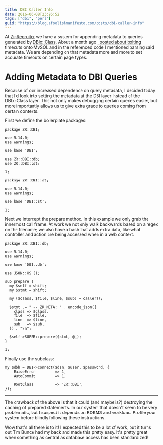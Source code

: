 ```yaml
---
title: DBI Caller Info
date: 2016-06-08T23:26:52
tags: ["dbi", "perl"]
guid: "https://blog.afoolishmanifesto.com/posts/dbi-caller-info"
---
```

At [ZipRecruiter](https://www.ziprecruiter.com/) we have a system for appending
metadata to queries generated by
[DBIx::Class](https://metacpan.org/pod/DBIx::Class).  About a month ago [I
posted about bolting timeouts onto
MySQL](https://blog.afoolishmanifesto.com/posts/put-mysql-in-timeout/) and in
the referenced code I mentioned parsing said metadata.  We are depending on that
metadata more and more to set accurate timeouts on certain page types.

<!--more-->

# Adding Metadata to DBI Queries

Because of our increased dependence on query metadata, I decided today that I'd
look into setting the metadata at the DBI layer instead of the DBIx::Class
layer.  This not only makes debugging certain queries easier, but more
importantly allows us to give extra grace to queries coming from certain
contexts.


First we define the boilerplate packages:

```
package ZR::DBI;

use 5.14.0;
use warnings;

use base 'DBI';

use ZR::DBI::db;
use ZR::DBI::st;

1;
```

```
package ZR::DBI::st;

use 5.14.0;
use warnings;

use base 'DBI::st';

1;

```

Next we intercept the prepare method.  In this example we only grab the
innermost call frame.  At work we not only walk backwards based on a regex on
the filename; we also have a hash that adds extra data, like what controller and
action are being accessed when in a web context.

```
package ZR::DBI::db;

use 5.14.0;
use warnings;

use base 'DBI::db';

use JSON::XS ();

sub prepare {
  my $self = shift;
  my $stmt = shift;

  my ($class, $file, $line, $sub) = caller();

  $stmt .= " -- ZR_META: " . encode_json({
    class => $class,
    file  => $file,
    line  => $line,
    sub   => $sub,
  }) . "\n";

  $self->SUPER::prepare($stmt, @_);
}

1;

```

Finally use the subclass:

```
my $dbh = DBI->connect($dsn, $user, $password, {
    RaiseError         => 1,
    AutoCommit         => 1,

    RootClass          => 'ZR::DBI',
});
```

---

The drawback of the above is that it could (and maybe is?) destroying the
caching of prepared statements.  In our system that doesn't seem to be very
problematic, but I suspect it depends on RDBMS and workload.  Profile your
system before blindly following these instructions.

Wow that's all there is to it!  I expected this to be a lot of work, but it
turns out Tim Bunce had my back and made this pretty easy.  It's pretty great
when something as central as database access has been standardized!
